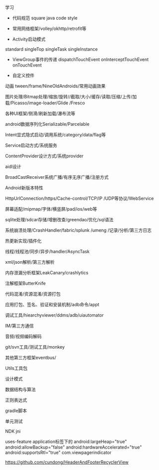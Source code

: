 学习

- 代码规范
 square java code style

- 常用网络框架/volley/okhttp/retrofit等

- Activity启动模式

 standard singleTop singleTask singleInstance

- ViewGroup事件的传递
  dispatchTouchEvent onInterceptTouchEvent onTouchEvent

- 自定义控件

动画  tween/frame/NineOldAndroids/常用动画效果

图片处理/Bitmap处理/缩放/旋转//截取/大小/缓存/读取/压缩/上传/加载/Picasso/image-loader/Glide /Fresco


各种UI框架/侧滑/刷新加载/瀑布流等


android数据序列化Serializable/Parcelable

Intent显式隐式启动/调用系统/category/data/flag等

Service启动方式/系统服务

ContentProvider设计方式/系统provider

aidl设计

BroadCastReceiver系统广播/有序无序广播/注册方式

Android新版本特性

HttpUrlConnection/https/Cache-control/TCP/IP /UDP等协议/WebService

屏幕适配/mipmap/字体/横竖屏/pad/ios/web等

sqlite处理/sdcar存储/增删改查/greendao/优化/sql语法

系统崩溃处理/CrashHandler/fabric/splunk /umeng /记录/分析/第三方日志

热更新实现/插件化

线程/线程池/同步/异步/handler/AsyncTask

xml/json解析/第三方解析

内存泄漏分析框架LeakCanary/crashlytics

注解框架ButterKnife

代码混淆/资源混淆/资源打包

应用打包、签名、验证和安装机制/adb命令/appt

调试工具/hiearchyviewer/ddms/adb/uiautomator

IM/第三方通信

音频/视频编码解码

git/svn工具/测试工具/monkey

其他第三方框架eventbus/

Utils工具包

设计模式

数据结构与算法

正则表达式

gradle脚本

单元测试

NDK jni

uses-feature
application标签下的
android:largeHeap="true"
android:allowBackup="false" android:hardwareAccelerated="true"
android:supportsRtl="true"
com.viewpagerindicator

https://github.com/cundong/HeaderAndFooterRecyclerView
